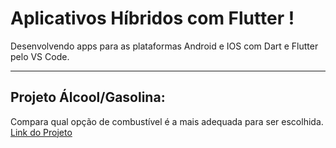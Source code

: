 # Aplicativos Híbridos com Flutter !

Desenvolvendo apps para as plataformas Android e IOS com Dart e Flutter pelo VS Code.

---

## Projeto Álcool/Gasolina:

Compara qual opção de combustível é a mais adequada para ser escolhida.
[Link do Projeto](https://github.com/JoaoPMGI/Aplicativos-Hibridos-Flutter/tree/main/alcool_gasolina)